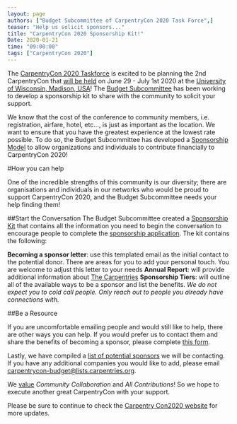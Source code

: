 ```yaml
---
layout: page
authors: ["Budget Subcommittee of CarpentryCon 2020 Task Force",]
teaser: "Help us solicit sponsors..."
title: "CarpentryCon 2020 Sponsorship Kit!"
Date: 2020-01-21
time: "09:00:00"
tags: ["CarpentryCon 2020"]
---
```


The [CarpentryCon 2020 Taskforce](https://2020.carpentrycon.org/task-force/) is excited to be planning the 2nd CarpentryCon that [will be held](https://carpentries.org/blog/2019/07/carpentrycon2020-theme-venue/) on June 29 - July 1st 2020 at the [University of Wisconsin, Madison, USA](https://www.wisc.edu/)! The [Budget Subcommittee](https://2020.carpentrycon.org/task-force/) has been working to develop a sponsorship kit to share with the community to solicit your support. 

We know that the cost of the conference to community members, i.e. registration, airfare, hotel, etc…, is just as important as the location. We want to ensure that you have the greatest experience at the lowest rate possible. To do so, the Budget Subcommittee has developed a [Sponsorship Model](https://2020.carpentrycon.org/sponsorship/) to allow  organizations and individuals to contribute financially to CarpentryCon 2020!

#How you can help

One of the incredible strengths of this community is our diversity; there are organisations and individuals in our networks who would be proud to support CarpentryCon 2020, and the Budget Subcommittee needs your help finding them!

##Start the Conversation
The Budget Subcommittee created a [Sponsorship Kit](https://drive.google.com/drive/folders/1u-CXe50hYcDPCd90Ubr8d7S3sQYoDK5Y) that contains all the information you need to begin the conversation to encourage people to complete the  [sponsorship application](https://carpentries.typeform.com/to/hqoY3I). The kit contains the following:

**Becoming a sponsor letter**: use this templated email as the initial contact to the potential donor. There are areas for you to add your personal touch. You are welcome to adjust this letter to your needs
**Annual Report**: will provide additional information about [The Carpentries](carpentries.org/)
**Sponsorship Tiers**: will outline all of the available ways to be a sponsor and list the benefits. 
*We do not expect you to cold call people. Only reach out to people you already have connections with.* 

##Be a Resource
 
If you are uncomfortable emailing people and would still like to help, there are other ways you can help. If you would prefer us to contact them and share the benefits of becoming a sponsor, please complete [this form](https://docs.google.com/forms/d/1ftw8g-f2A8Oaxpeaz_0uOisP8Mn0lDpMpvI1TKTDOLw/edit). 

Lastly, we have compiled a [list of potential sponsors](https://docs.google.com/spreadsheets/d/1yWARRlcBX7Q05uIG_Mtx_MHRBLcSfCHH-YLVgdOkMPU/edit#gid=0) we will be contacting. If you have any additional companies you would like to add, please email <carpentrycon-budget@lists.carpentries.org>. 

We [value](https://carpentries.org/values/) *Community Collaboration* and *All Contributions*! So we hope to execute another great CarpentryCon with your support. 

Please be sure to continue to check the [Carpentry Con2020 website](https://2020.carpentrycon.org/) for more updates. 

